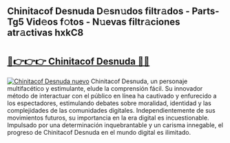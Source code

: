## Chinitacof Desnuda D𝚎sn𝚞dos filtr𝚊dos - Parts-Tg5 Vid𝚎os f𝚘tos - N𝚞evas filtr𝚊ciones atr𝚊ctivas hxkC8

# <h2><a href="http://mb6l88.tromn.icu/?c=Chinitacof+Desnuda">🔗👉👉👉 Chinitacof Desnuda 🔗🔗</a></h2>

[![Chinitacof Desnuda nuevo](https://i.imgur.com/pEAQMta.gif)](http://mb6l88.tromn.icu/?c=Chinitacof+Desnuda)
Chinitacof Desnuda, un personaje multifacético y estimulante, elude la comprensión fácil. Su innovador método de interactuar con el público en línea ha cautivado y enfurecido a los espectadores, estimulando debates sobre moralidad, identidad y las complejidades de las comunidades digitales. Independientemente de sus movimientos futuros, su importancia en la era digital es incuestionable. Impulsado por una determinación inquebrantable y un carisma innegable, el progreso de Chinitacof Desnuda en el mundo digital es ilimitado.
